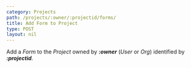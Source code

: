 ```yaml
---
category: Projects
path: /projects/:owner/:projectid/forms/
title: Add Form to Project
type: POST
layout: nil
---
```


Add a *Form* to the *Project* owned by ***:owner*** (*User* or *Org*) identified by ***:projectid***.